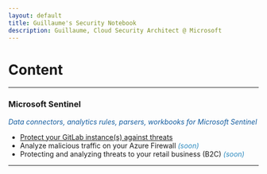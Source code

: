 ```yaml
---
layout: default
title: Guillaume's Security Notebook
description: Guillaume, Cloud Security Architect @ Microsoft
---
```


# Content
___

### Microsoft Sentinel

<span style="color:#145DA0;">*Data connectors, analytics rules, parsers, workbooks for Microsoft Sentinel*</span>

- [Protect your GitLab instance(s) against threats](sentinel-gitlab.md)
- Analyze malicious traffic on your Azure Firewall <span style="color:#2E8BC0;">*(soon)*</span>
- Protecting and analyzing threats to your retail business (B2C) <span style="color:#2E8BC0;">*(soon)*</span>

___
